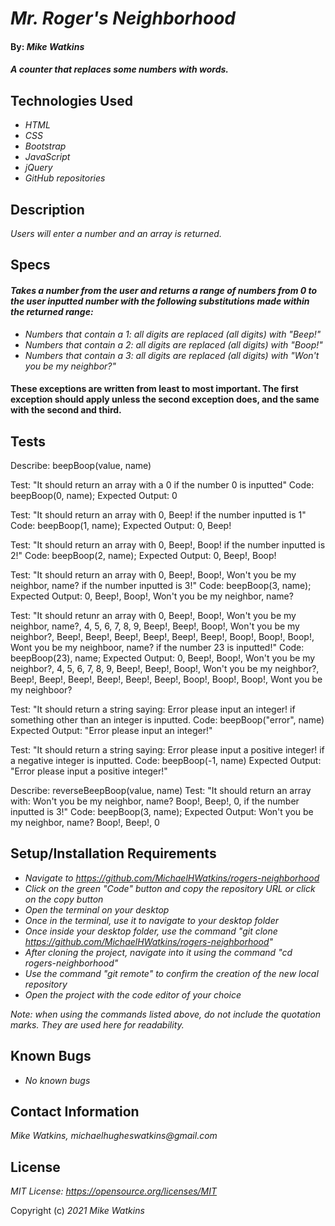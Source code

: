 # _Mr. Roger's Neighborhood_

#### By: _**Mike Watkins**_

#### _A counter that replaces some numbers with words._

## Technologies Used

* _HTML_
* _CSS_
* _Bootstrap_
* _JavaScript_
* _jQuery_
* _GitHub repositories_

## Description

_Users will enter a number and an array is returned._

## Specs
#### _Takes a number from the user and returns a range of numbers from 0 to the user inputted number with the following substitutions made within the returned range:_
* _Numbers that contain a 1: all digits are replaced (all digits) with "Beep!"_
* _Numbers that contain a 2: all digits are replaced (all digits) with "Boop!"_
* _Numbers that contain a 3: all digits are replaced (all digits) with "Won't you be my neighbor?"_
#### These exceptions are written from least to most important. The first exception should apply unless the second exception does, and the same with the second and third.

## Tests
Describe: beepBoop(value, name)

Test: "It should return an array with a 0 if the number 0 is inputted"
Code: beepBoop(0, name);
Expected Output: 0

Test: "It should return an array with 0, Beep! if the number inputted is 1"
Code: beepBoop(1, name);
Expected Output: 0, Beep!

Test: "It should return an array with 0, Beep!, Boop! if the number inputted is 2!"
Code: beepBoop(2, name);
Expected Output: 0, Beep!, Boop!

Test: "It should return an array with 0, Beep!, Boop!, Won't you be my neighbor, name? if the number inputted is 3!"
Code: beepBoop(3, name);
Expected Output: 0, Beep!, Boop!, Won't you be my neighbor, name?

Test: "It should retunr an array with 0, Beep!, Boop!, Won't you be my neighbor, name?, 4, 5, 6, 7, 8, 9, Beep!, Beep!, Boop!, 
Won't you be my neighbor?, Beep!, Beep!, Beep!, Beep!, Beep!, Beep!, Boop!, Boop!, Boop!, Wont you be my neighboor, name? if the number 23 is inputted!"
Code: beepBoop(23), name;
Expected Output: 0, Beep!, Boop!, Won't you be my neighbor?, 4, 5, 6, 7, 8, 9, Beep!, Beep!, Boop!, 
Won't you be my neighbor?, Beep!, Beep!, Beep!, Beep!, Beep!, Beep!, Boop!, Boop!, Boop!, Wont you be my neighboor?

Test: "It should return a string saying: Error please input an integer! if something other than an integer is inputted.
Code: beepBoop("error", name)
Expected Output: "Error please input an integer!" 

Test: "It should return a string saying: Error please input a positive integer! if a negative integer is inputted.
Code: beepBoop(-1, name)
Expected Output: "Error please input a positive integer!"


Describe: reverseBeepBoop(value, name)
Test: "It should return an array with: Won't you be my neighbor, name? Boop!, Beep!, 0, if the number inputted is 3!"
Code: beepBoop(3, name);
Expected Output: Won't you be my neighbor, name? Boop!, Beep!, 0

## Setup/Installation Requirements

* _Navigate to https://github.com/MichaelHWatkins/rogers-neighborhood_
* _Click on the green "Code" button and copy the repository URL or click on the copy button_
* _Open the terminal on your desktop_
* _Once in the terminal, use it to navigate to your desktop folder_
* _Once inside your desktop folder, use the command "git clone https://github.com/MichaelHWatkins/rogers-neighborhood"_
* _After cloning the project, navigate into it using the command "cd rogers-neighborhood"_
* _Use the command "git remote" to confirm the creation of the new local repository_
* _Open the project with the code editor of your choice_

_Note: when using the commands listed above, do not include the quotation marks. They are used here for readability._

## Known Bugs

* _No known bugs_

## Contact Information
_Mike Watkins, michaelhugheswatkins@gmail.com_


## License

_MIT License: https://opensource.org/licenses/MIT_

Copyright (c) _2021_ _Mike Watkins_